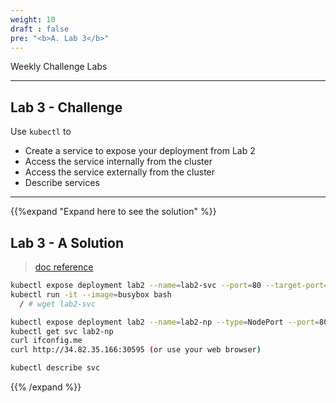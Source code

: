 ```yaml
---
weight: 10
draft : false
pre: "<b>A. Lab 3</b>"
---
```


Weekly Challenge Labs


---

## Lab 3 - Challenge

Use `kubectl` to

- Create a service to expose your deployment from Lab 2
- Access the service internally from the cluster
- Access the service externally from the cluster
- Describe services

---
{{%expand "Expand here to see the solution" %}}

## Lab 3 - A Solution

> [doc reference](https://kubernetes.io/docs/concepts/services-networking/connect-applications-service/)

```bash
kubectl expose deployment lab2 --name=lab2-svc --port=80 --target-port=8080
kubectl run -it --image=busybox bash
  / # wget lab2-svc

kubectl expose deployment lab2 --name=lab2-np --type=NodePort --port=8080
kubectl get svc lab2-np
curl ifconfig.me
curl http://34.82.35.166:30595 (or use your web browser)

kubectl describe svc
```

{{% /expand %}}

